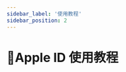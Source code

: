 ```yaml
---
sidebar_label: '使用教程'
sidebar_position: 2
---
```


# 🍎Apple ID 使用教程


<!--stackedit_data:
eyJoaXN0b3J5IjpbNzM0NjExODE1LDEyMTE4OTEyMTFdfQ==
-->
